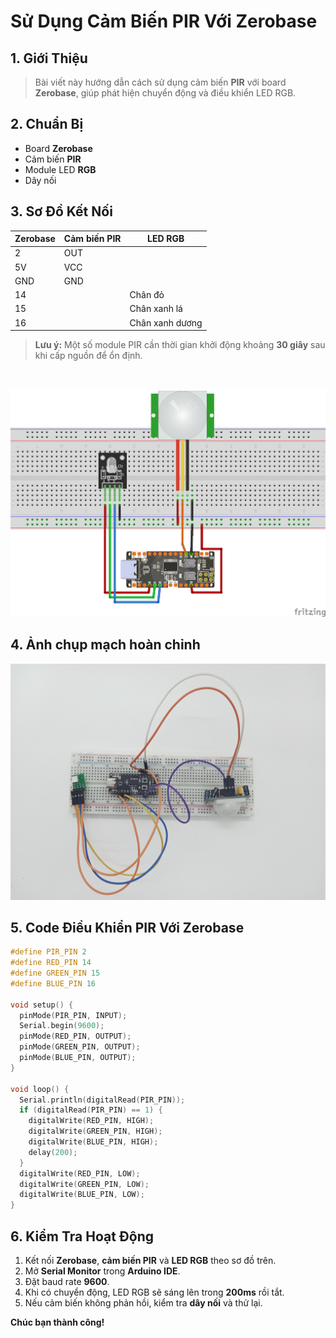 # Sử Dụng Cảm Biến PIR Với Zerobase

## 1. Giới Thiệu

> Bài viết này hướng dẫn cách sử dụng cảm biến **PIR** với board **Zerobase**, giúp phát hiện chuyển động và điều khiển LED RGB.

## 2. Chuẩn Bị

- Board **Zerobase**  
- Cảm biến **PIR**  
- Module LED **RGB**  
- Dây nối  

## 3. Sơ Đồ Kết Nối

| Zerobase | Cảm biến PIR | LED RGB |
|----------|-------------|---------|
| 2        | OUT         |         |
| 5V      | VCC         |         |
| GND      | GND         |         |
| 14       |             | Chân đỏ |
| 15       |             | Chân xanh lá |
| 16       |             | Chân xanh dương |

> **Lưu ý:** Một số module PIR cần thời gian khởi động khoảng **30 giây** sau khi cấp nguồn để ổn định.

<br>

![pir-sensor-zerobase](../../../_media/pirSensor.png "pir-sensor-zerobase")

## 4. Ảnh chụp mạch hoàn chỉnh
![pir](../../../_media/pir.jpg "pir")
## 5. Code Điều Khiển PIR Với Zerobase

```cpp
#define PIR_PIN 2
#define RED_PIN 14
#define GREEN_PIN 15
#define BLUE_PIN 16

void setup() {
  pinMode(PIR_PIN, INPUT);
  Serial.begin(9600);
  pinMode(RED_PIN, OUTPUT);
  pinMode(GREEN_PIN, OUTPUT);
  pinMode(BLUE_PIN, OUTPUT);
}

void loop() {
  Serial.println(digitalRead(PIR_PIN));
  if (digitalRead(PIR_PIN) == 1) {
    digitalWrite(RED_PIN, HIGH);
    digitalWrite(GREEN_PIN, HIGH);
    digitalWrite(BLUE_PIN, HIGH);
    delay(200);
  }
  digitalWrite(RED_PIN, LOW);
  digitalWrite(GREEN_PIN, LOW);
  digitalWrite(BLUE_PIN, LOW);
}
```

## 6. Kiểm Tra Hoạt Động

1. Kết nối **Zerobase**, **cảm biến PIR** và **LED RGB** theo sơ đồ trên.
2. Mở **Serial Monitor** trong **Arduino IDE**.
3. Đặt baud rate **9600**.
4. Khi có chuyển động, LED RGB sẽ sáng lên trong **200ms** rồi tắt.
5. Nếu cảm biến không phản hồi, kiểm tra **dây nối** và thử lại.

**Chúc bạn thành công!**

